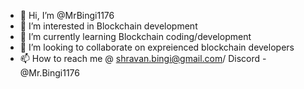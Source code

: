 - 👋 Hi, I’m @MrBingi1176
- 👀 I’m interested in Blockchain development
- 🌱 I’m currently learning Blockchain coding/development
- 💞️ I’m looking to collaborate on expreienced blockchain developers 
- 📫 How to reach me @ shravan.bingi@gmail.com/ Discord - @Mr.Bingi1176

<!---
MrBingi1176/MrBingi1176 is a ✨ special ✨ repository because its `README.md` (this file) appears on your GitHub profile.
You can click the Preview link to take a look at your changes.
--->

